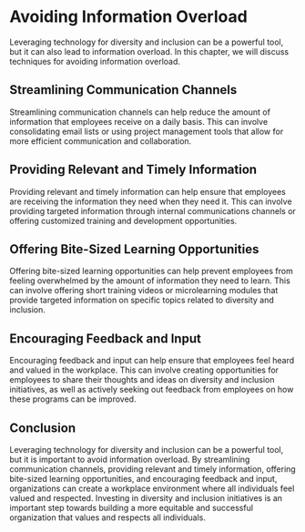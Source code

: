 Avoiding Information Overload
===========================================================================================

Leveraging technology for diversity and inclusion can be a powerful tool, but it can also lead to information overload. In this chapter, we will discuss techniques for avoiding information overload.

Streamlining Communication Channels
-----------------------------------

Streamlining communication channels can help reduce the amount of information that employees receive on a daily basis. This can involve consolidating email lists or using project management tools that allow for more efficient communication and collaboration.

Providing Relevant and Timely Information
-----------------------------------------

Providing relevant and timely information can help ensure that employees are receiving the information they need when they need it. This can involve providing targeted information through internal communications channels or offering customized training and development opportunities.

Offering Bite-Sized Learning Opportunities
------------------------------------------

Offering bite-sized learning opportunities can help prevent employees from feeling overwhelmed by the amount of information they need to learn. This can involve offering short training videos or microlearning modules that provide targeted information on specific topics related to diversity and inclusion.

Encouraging Feedback and Input
------------------------------

Encouraging feedback and input can help ensure that employees feel heard and valued in the workplace. This can involve creating opportunities for employees to share their thoughts and ideas on diversity and inclusion initiatives, as well as actively seeking out feedback from employees on how these programs can be improved.

Conclusion
----------

Leveraging technology for diversity and inclusion can be a powerful tool, but it is important to avoid information overload. By streamlining communication channels, providing relevant and timely information, offering bite-sized learning opportunities, and encouraging feedback and input, organizations can create a workplace environment where all individuals feel valued and respected. Investing in diversity and inclusion initiatives is an important step towards building a more equitable and successful organization that values and respects all individuals.
